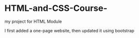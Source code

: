 # HTML-and-CSS-Course-
my project for HTML Module



I first added a one-page website, then updated it using bootstrap
